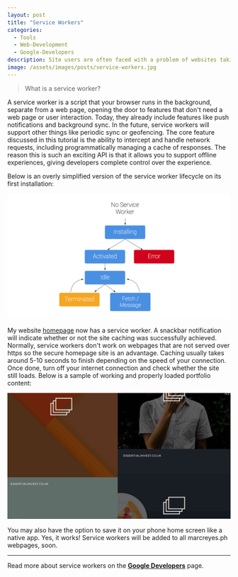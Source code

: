 ```yaml
---
layout: post
title: "Service Workers"
categories:
  - Tools
  - Web-Development
  - Google-Developers
description: Site users are often faced with a problem of websites taking too much time to load in high latency and low bandwidth internet. With a Service Worker, you can now cache your whole website and load it even without internet. Web applications like Progressive Web Apps (PWA) utilize this technology to make a web app's contents work offline. Read my blog on how to build one.
image: /assets/images/posts/service-workers.jpg
---
```


> What is a service worker?

A service worker is a script that your browser runs in the background, separate from a web page, opening the door to features that don't need a web page or user interaction. Today, they already include features like push notifications and background sync. In the future, service workers will support other things like periodic sync or geofencing. The core feature discussed in this tutorial is the ability to intercept and handle network requests, including programmatically managing a cache of responses. The reason this is such an exciting API is that it allows you to support offline experiences, giving developers complete control over the experience.

Below is an overly simplified version of the service worker lifecycle on its first installation: 

![Service Worker Lifecycle](/assets/images/posts/body/sw-lifecycle-thumbnail.jpg "Service Worker Lifecycle")

My website [homepage](https://www.marcreyes.ph) now has a service worker. A snackbar notification will indicate whether or not the site caching was successfully achieved. Normally, service workers don't work on webpages that are not served over https so the secure homepage site is an advantage. Caching usually takes around 5-10 seconds to finish depending on the speed of your connection. Once done, turn off your internet connection and check whether the site still loads. Below is a sample of working and properly loaded portfolio content: 

![Sample Service Worker Lifecycle](/assets/images/posts/body/sw-working-thumbnail.jpg "Sample Service Worker Lifecycle")

You may also have the option to save it on your phone home screen like a native app. Yes, it works! Service workers will be added to all marcreyes.ph webpages, soon. 

---

Read more about service workers on the **[Google Developers](https://developers.google.com/web/fundamentals/getting-started/primers/)** page.
